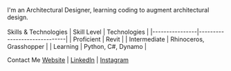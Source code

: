 I'm an Architectural Designer, learning coding to augment architectural design.
<br><br/>
Skills & Technologies
| Skill Level    | Technologies                 |
|----------------|------------------------------|
| Proficient     | Revit                        |
| Intermediate   | Rhinoceros, Grasshopper      |
| Learning       | Python, C#, Dynamo           |


Contact Me
[Website](www.henryvirieux.com) | [LinkedIn](https://www.linkedin.com/in/henryvirieux/) | [Instagram](https://www.instagram.com/artisanlexicon/)
